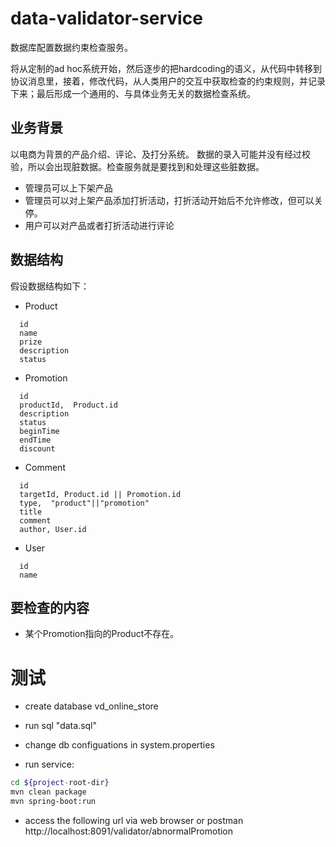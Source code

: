 # data-validator-service
数据库配置数据约束检查服务。

将从定制的ad hoc系统开始，然后逐步的把hardcoding的语义，从代码中转移到协议消息里，接着，修改代码，从人类用户的交互中获取检查的约束规则，并记录下来；最后形成一个通用的、与具体业务无关的数据检查系统。

## 业务背景

以电商为背景的产品介绍、评论、及打分系统。 数据的录入可能并没有经过校验，所以会出现脏数据。检查服务就是要找到和处理这些脏数据。
* 管理员可以上下架产品
* 管理员可以对上架产品添加打折活动，打折活动开始后不允许修改，但可以关停。
* 用户可以对产品或者打折活动进行评论

## 数据结构
假设数据结构如下：

* Product
```
  id
  name
  prize
  description
  status
```

* Promotion
```
  id
  productId,  Product.id
  description
  status
  beginTime
  endTime
  discount
```

* Comment
```
  id
  targetId, Product.id || Promotion.id
  type,  "product"||"promotion"
  title
  comment
  author, User.id
```

* User
```
  id
  name
```


## 要检查的内容

* 某个Promotion指向的Product不存在。


# 测试

* create database vd_online_store

* run sql "data.sql"

* change db configuations in system.properties

* run service:

```bash
cd ${project-root-dir}
mvn clean package
mvn spring-boot:run
```

* access the following url via web browser or postman
http://localhost:8091/validator/abnormalPromotion
